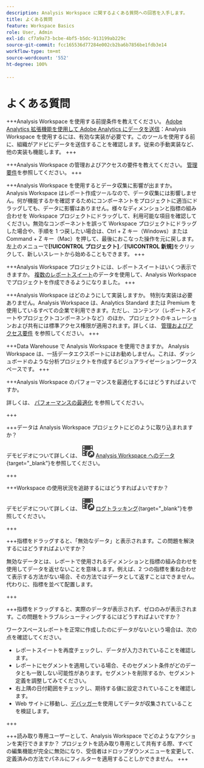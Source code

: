 ```yaml
---
description: Analysis Workspace に関するよくある質問への回答を入手します。
title: よくある質問
feature: Workspace Basics
role: User, Admin
exl-id: cf7a9a73-bcbe-4bf5-b5dc-913199ab229c
source-git-commit: fcc165536d77284e002cb2ba6b7856be1fdb3e14
workflow-type: tm+mt
source-wordcount: '552'
ht-degree: 100%

---
```


# よくある質問

+++Analysis Workspace を使用する前提条件を教えてください。
[Adobe Analytics 拡張機能を使用して Adobe Analytics にデータを送信](/help/implement/launch/validate-publish-prod.md)：Analysis Workspace を使用するには、有効な実装が必要です。このツールを使用する前に、組織がアドビにデータを送信することを確認します。従来の手動実装など、他の実装も機能します。
+++

+++Analysis Workspace の管理およびアクセスの要件を教えてください。
[管理要件](/help/analyze/analysis-workspace/workspace-faq/frequently-asked-questions-analysis-workspace.md)を参照してください。
+++

+++Analysis Workspace を使用するとデータ収集に影響が出ますか。
Analysis Workspace はレポート作成ツールなので、データ収集には影響しません。何が機能するかを確認するためにコンポーネントをプロジェクトに適当にドラッグしても、データに影響はありません。様々なディメンションと指標の組み合わせを Workspace プロジェクトにドラッグして、利用可能な項目を確認してください。無効なコンポーネントを誤って Workspace プロジェクトにドラッグした場合や、手順を 1 つ戻したい場合は、Ctrl + Z キー（Windows）または Command + Z キー（Mac）を押して、最後におこなった操作を元に戻します。左上のメニューで&#x200B;**[!UICONTROL プロジェクト]**／**[!UICONTROL 新規]**&#x200B;をクリックして、新しいスレートから始めることもできます。
+++

+++Analysis Workspace プロジェクトには、レポートスイートはいくつ表示できますか。
[複数のレポートスイート](/help/analyze/analysis-workspace/build-workspace-project/multiple-report-suites.md)のデータを使用して、Analysis Workspace でプロジェクトを作成できるようになりました。
+++

+++Analysis Workspace はどのようにして実装しますか。
特別な実装は必要ありません。Analysis Workspace は、Analytics Standard または Premium を使用しているすべての企業で利用できます。ただし、コンテンツ（レポートスイートやプロジェクトコンポーネントなど）のほか、プロジェクトのキュレーションおよび共有には標準アクセス権限が適用されます。詳しくは、 [管理およびアクセス要件](/help/analyze/analysis-workspace/workspace-faq/frequently-asked-questions-analysis-workspace.md) を参照してください。
+++

+++Data Warehouse で Analysis Workspace を使用できますか。
Analysis Workspace は、一括データエクスポートにはお勧めしません。これは、ダッシュボードのような分析プロジェクトを作成するビジュアライゼーションワークスペースです。
+++

+++Analysis Workspace のパフォーマンスを最適化するにはどうすればよいですか。

詳しくは、 [パフォーマンスの最適化](/help/analyze/analysis-workspace/workspace-faq/optimizing-performance.md) を参照してください。

+++

+++データは Analysis Workspace プロジェクトにどのように取り込まれますか？

デモビデオについて詳しくは、![VideoCheckedOut](/help/assets/icons/VideoCheckedOut.svg) [Analysis Workspace へのデータ](https://video.tv.adobe.com/v/31072?quality=12&learn=on){target="_blank"}を参照してください。

+++

+++Workspace の使用状況を追跡するにはどうすればよいですか？

デモビデオについて詳しくは、![VideoCheckedOut](/help/assets/icons/VideoCheckedOut.svg) [ログトラッキング](https://video.tv.adobe.com/v/29768?quality=12&learn=on){target="_blank"}を参照してください。

+++

+++指標をドラッグすると、「無効なデータ」と表示されます。この問題を解決するにはどうすればよいですか？

無効なデータとは、レポートで使用されるディメンションと指標の組み合わせを使用してデータを返せないことを意味します。例えば、2 つの指標を重ね合わせて表示する方法がない場合、その方法ではデータとして返すことはできません。代わりに、指標を並べて配置します。

+++

+++指標をドラッグすると、実際のデータが表示されず、ゼロのみが表示されます。この問題をトラブルシューティングするにはどうすればよいですか？

ワークスペースレポートを正常に作成したのにデータがないという場合は、次の点を確認してください。

* レポートスイートを再度チェックし、データが入力されていることを確認します。
* レポートにセグメントを適用している場合、そのセグメント条件がどのデータとも一致しない可能性があります。セグメントを削除するか、セグメント定義を調整してみてください。
* 右上隅の日付範囲をチェックし、期待する値に設定されていることを確認します。
* Web サイトに移動し、[デバッガー](https://experienceleague.adobe.com/docs/debugger/using/experience-cloud-debugger.html?lang=ja)を使用してデータが収集されていることを検証します。


+++

+++読み取り専用ユーザーとして、Analysis Workspace でどのようなアクションを実行できますか？
プロジェクトを読み取り専用として共有する際、すべての編集機能が完全に無効になり、受信者はドロップダウンメニューを変更して、定義済みの方法でパネルにフィルターを適用することしかできません。
+++
